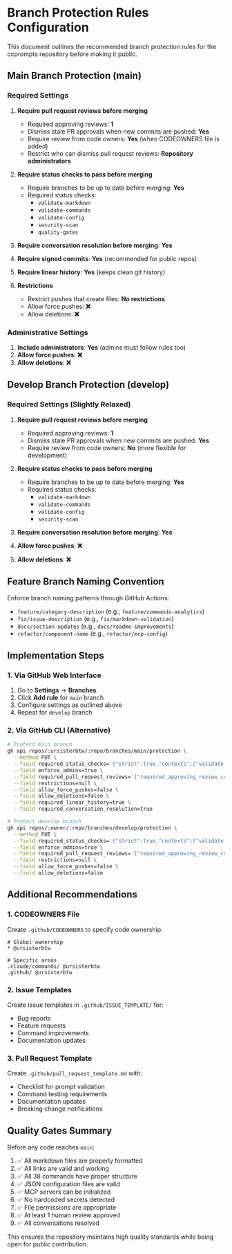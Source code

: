 # Branch Protection Rules Configuration

This document outlines the recommended branch protection rules for the ccprompts repository before making it public.

## Main Branch Protection (main)

### Required Settings

1. **Require pull request reviews before merging**
   - Required approving reviews: **1**
   - Dismiss stale PR approvals when new commits are pushed: **Yes**
   - Require review from code owners: **Yes** (when CODEOWNERS file is added)
   - Restrict who can dismiss pull request reviews: **Repository administrators**

2. **Require status checks to pass before merging**
   - Require branches to be up to date before merging: **Yes**
   - Required status checks:
     - `validate-markdown`
     - `validate-commands`
     - `validate-config`
     - `security-scan`
     - `quality-gates`

3. **Require conversation resolution before merging**: **Yes**

4. **Require signed commits**: **Yes** (recommended for public repos)

5. **Require linear history**: **Yes** (keeps clean git history)

6. **Restrictions**
   - Restrict pushes that create files: **No restrictions**
   - Allow force pushes: **❌**
   - Allow deletions: **❌**

### Administrative Settings

1. **Include administrators**: **Yes** (admins must follow rules too)
2. **Allow force pushes**: **❌**
3. **Allow deletions**: **❌**

## Develop Branch Protection (develop)

### Required Settings (Slightly Relaxed)

1. **Require pull request reviews before merging**
   - Required approving reviews: **1**
   - Dismiss stale PR approvals when new commits are pushed: **Yes**
   - Require review from code owners: **No** (more flexible for development)

2. **Require status checks to pass before merging**
   - Require branches to be up to date before merging: **Yes**
   - Required status checks:
     - `validate-markdown`
     - `validate-commands`
     - `validate-config`
     - `security-scan`

3. **Require conversation resolution before merging**: **Yes**

4. **Allow force pushes**: **❌**
5. **Allow deletions**: **❌**

## Feature Branch Naming Convention

Enforce branch naming patterns through GitHub Actions:

- `feature/category-description` (e.g., `feature/commands-analytics`)
- `fix/issue-description` (e.g., `fix/markdown-validation`)
- `docs/section-updates` (e.g., `docs/readme-improvements`)
- `refactor/component-name` (e.g., `refactor/mcp-config`)

## Implementation Steps

### 1. Via GitHub Web Interface

1. Go to **Settings** → **Branches**
2. Click **Add rule** for `main` branch
3. Configure settings as outlined above
4. Repeat for `develop` branch

### 2. Via GitHub CLI (Alternative)

```bash
# Protect main branch
gh api repos/:ursisterbtw/:repo/branches/main/protection \
  --method PUT \
  --field required_status_checks='{"strict":true,"contexts":["validate-markdown","validate-commands","validate-config","security-scan","quality-gates"]}' \
  --field enforce_admins=true \
  --field required_pull_request_reviews='{"required_approving_review_count":1,"dismiss_stale_reviews":true}' \
  --field restrictions=null \
  --field allow_force_pushes=false \
  --field allow_deletions=false \
  --field required_linear_history=true \
  --field required_conversation_resolution=true

# Protect develop branch
gh api repos/:owner/:repo/branches/develop/protection \
  --method PUT \
  --field required_status_checks='{"strict":true,"contexts":["validate-markdown","validate-commands","validate-config","security-scan"]}' \
  --field enforce_admins=true \
  --field required_pull_request_reviews='{"required_approving_review_count":1,"dismiss_stale_reviews":true}' \
  --field restrictions=null \
  --field allow_force_pushes=false \
  --field allow_deletions=false
```

## Additional Recommendations

### 1. CODEOWNERS File

Create `.github/CODEOWNERS` to specify code ownership:

```
# Global ownership
* @ursisterbtw

# Specific areas
.claude/commands/ @ursisterbtw
.github/ @ursisterbtw
```

### 2. Issue Templates

Create issue templates in `.github/ISSUE_TEMPLATE/` for:

- Bug reports
- Feature requests
- Command improvements
- Documentation updates

### 3. Pull Request Template

Create `.github/pull_request_template.md` with:

- Checklist for prompt validation
- Command testing requirements
- Documentation updates
- Breaking change notifications

## Quality Gates Summary

Before any code reaches `main`:

1. ✅ All markdown files are properly formatted
2. ✅ All links are valid and working
3. ✅ All 38 commands have proper structure
4. ✅ JSON configuration files are valid
5. ✅ MCP servers can be initialized
6. ✅ No hardcoded secrets detected
7. ✅ File permissions are appropriate
8. ✅ At least 1 human review approved
9. ✅ All conversations resolved

This ensures the repository maintains high quality standards while being open for public contribution.
